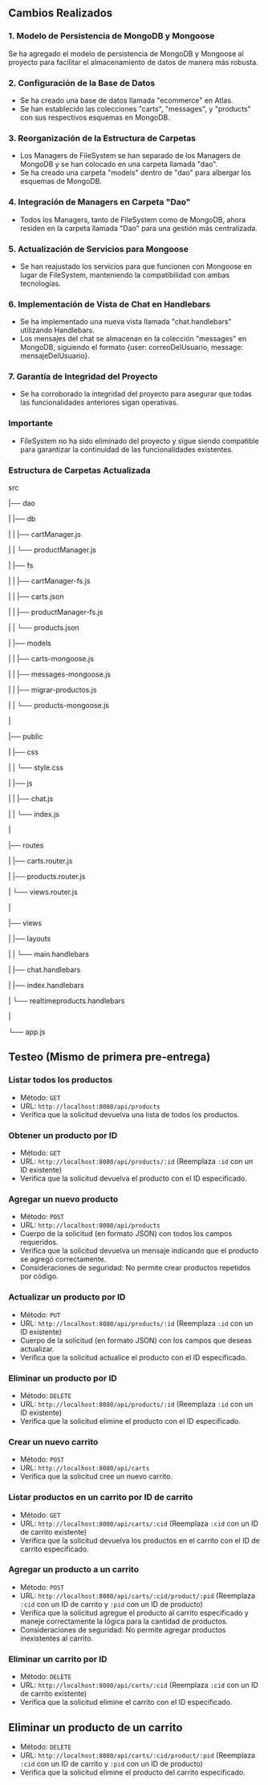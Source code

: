 ## Cambios Realizados

### 1. Modelo de Persistencia de MongoDB y Mongoose

Se ha agregado el modelo de persistencia de MongoDB y Mongoose al proyecto para facilitar el almacenamiento de datos de manera más robusta.

### 2. Configuración de la Base de Datos

- Se ha creado una base de datos llamada "ecommerce" en Atlas.
- Se han establecido las colecciones "carts", "messages", y "products" con sus respectivos esquemas en MongoDB.

### 3. Reorganización de la Estructura de Carpetas

- Los Managers de FileSystem se han separado de los Managers de MongoDB y se han colocado en una carpeta llamada "dao".
- Se ha creado una carpeta "models" dentro de "dao" para albergar los esquemas de MongoDB.

### 4. Integración de Managers en Carpeta "Dao"

- Todos los Managers, tanto de FileSystem como de MongoDB, ahora residen en la carpeta llamada "Dao" para una gestión más centralizada.

### 5. Actualización de Servicios para Mongoose

- Se han reajustado los servicios para que funcionen con Mongoose en lugar de FileSystem, manteniendo la compatibilidad con ambas tecnologías.

### 6. Implementación de Vista de Chat en Handlebars

- Se ha implementado una nueva vista llamada "chat.handlebars" utilizando Handlebars.
- Los mensajes del chat se almacenan en la colección "messages" en MongoDB, siguiendo el formato {user: correoDelUsuario, message: mensajeDelUsuario}.

### 7. Garantía de Integridad del Proyecto

- Se ha corroborado la integridad del proyecto para asegurar que todas las funcionalidades anteriores sigan operativas.

### Importante

- FileSystem no ha sido eliminado del proyecto y sigue siendo compatible para garantizar la continuidad de las funcionalidades existentes.

### Estructura de Carpetas Actualizada

src

|── dao

|   |── db

|   |   |── cartManager.js

|   |   └── productManager.js

|   |── fs

|   |   |── cartManager-fs.js

|   |   |── carts.json

|   |   |── productManager-fs.js

|   |   └── products.json

|   |── models

|   |   |── carts-mongoose.js

|   |   |── messages-mongoose.js

|   |   |── migrar-productos.js

|   |   └── products-mongoose.js

|

|── public

|   |── css

|   |   └── style.css

|   |── js

|   |   |── chat.js

|   |   └── index.js

|

|── routes

|   |── carts.router.js

|   |── products.router.js

|   └── views.router.js

|

|── views

|   |── layouts

|   |   └── main.handlebars

|   |── chat.handlebars

|   |── index.handlebars

|   └── realtimeproducts.handlebars

|

└── app.js

## Testeo (Mismo de primera pre-entrega)

### Listar todos los productos
- Método: `GET`
- URL: `http://localhost:8080/api/products`
- Verifica que la solicitud devuelva una lista de todos los productos.

### Obtener un producto por ID
- Método: `GET`
- URL: `http://localhost:8080/api/products/:id` (Reemplaza `:id` con un ID existente)
- Verifica que la solicitud devuelva el producto con el ID especificado.

### Agregar un nuevo producto
- Método: `POST`
- URL: `http://localhost:8080/api/products`
- Cuerpo de la solicitud (en formato JSON) con todos los campos requeridos.
- Verifica que la solicitud devuelva un mensaje indicando que el producto se agregó correctamente.
- Consideraciones de seguridad: No permite crear productos repetidos por código.

### Actualizar un producto por ID
- Método: `PUT`
- URL: `http://localhost:8080/api/products/:id` (Reemplaza `:id` con un ID existente)
- Cuerpo de la solicitud (en formato JSON) con los campos que deseas actualizar.
- Verifica que la solicitud actualice el producto con el ID especificado.

### Eliminar un producto por ID
- Método: `DELETE`
- URL: `http://localhost:8080/api/products/:id` (Reemplaza `:id` con un ID existente)
- Verifica que la solicitud elimine el producto con el ID especificado.

### Crear un nuevo carrito
- Método: `POST`
- URL: `http://localhost:8080/api/carts`
- Verifica que la solicitud cree un nuevo carrito.

### Listar productos en un carrito por ID de carrito
- Método: `GET`
- URL: `http://localhost:8080/api/carts/:cid` (Reemplaza `:cid` con un ID de carrito existente)
- Verifica que la solicitud devuelva los productos en el carrito con el ID de carrito especificado.

### Agregar un producto a un carrito
- Método: `POST`
- URL: `http://localhost:8080/api/carts/:cid/product/:pid` (Reemplaza `:cid` con un ID de carrito y `:pid` con un ID de producto)
- Verifica que la solicitud agregue el producto al carrito especificado y maneje correctamente la lógica para la cantidad de productos.
- Consideraciones de seguridad: No permite agregar productos inexistentes al carrito.

### Eliminar un carrito por ID
- Método: `DELETE`
- URL: `http://localhost:8080/api/carts/:cid` (Reemplaza `:cid` con un ID de carrito existente)
- Verifica que la solicitud elimine el carrito con el ID especificado.

## Eliminar un producto de un carrito
- Método: `DELETE`
- URL: `http://localhost:8080/api/carts/:cid/product/:pid` (Reemplaza `:cid` con un ID de carrito y `:pid` con un ID de producto)
- Verifica que la solicitud elimine el producto del carrito especificado.
